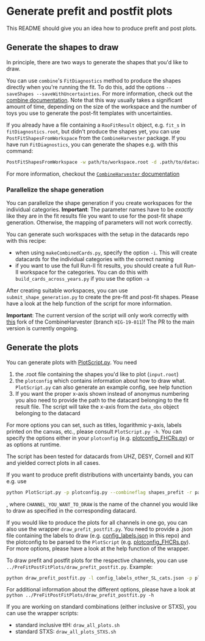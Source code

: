 # Generate prefit and postfit plots

This README should give you an idea how to produce prefit and post plots.

## Generate the shapes to draw

In principle, there are two ways to generate the shapes that you'd like to draw.

You can use `combine`'s `FitDiagnostics` method to produce the shapes directly when you're running the fit.
To do this, add the options `--saveShapes --saveWithUncertainties`.
For more information, check out the [combine documentation](https://cms-analysis.github.io/HiggsAnalysis-CombinedLimit/part3/nonstandard/#plotting).
Note that this way usually takes a significant amount of time, depending on the size of the workspace and the number of toys you use to generate the post-fit templates with uncertainties.

If you already have a file containing a `RooFitResult` object, e.g. `fit_s` in `fitDiagnostics.root`, but didn't produce the shapes yet, you can use `PostFitShapesFromWorkspace` from the `CombineHarvester` package.
If you have run `FitDiagnostics`, you can generate the shapes e.g. with this command:

```bash
PostFitShapesFromWorkspace -w path/to/workspace.root -d .path/to/datacard.txt -f fitDiagnostics.root:fit_s --postfit --sampling --samples 300 --skip-proc-errs -o outputfile.root
```

For more information, checkout the [`CombineHarvester` documentation](http://cms-analysis.github.io/CombineHarvester/post-fit-shapes-ws.html)

### Parallelize the shape generation

You can parallelize the shape generation if you create workspaces for the individual categories.
**Important**: The parameter names have to be *exactly* like they are in the fit results file you want to use for the post-fit shape generation.
Otherwise, the mapping of parameters will not work correctly.

You can generate such workspaces with the setup in the datacards repo with this recipe:

- when using `makeCombinedCards.py`, specify the option `-i`. This will create datacards for the individual categories with the correct naming
- if you want to use the full Run-II fit results, you should create a full Run-II workspace for the categories. You can do this with `build_cards_across_years.py` if you use the option `-a`

After creating suitable workspaces, you can use `submit_shape_generation.py` to create the pre-fit and post-fit shapes.
Please have a look at the help function of the script for more information.

**Important**: The current version of the script will only work correctly with [this](https://github.com/pkausw/CombineHarvester/tree/HIG-19-011) fork of the CombineHarvester (branch `HIG-19-011`)!
The PR to the main version is currently ongoing.

## Generate the plots

You can generate plots with [PlotScript.py](./PlotScript.py). You need

1) the .root file containing the shapes you'd like to plot (`input.root`)
2) the `plotconfig` which contains information about how to draw what. `PlotScript.py` can also generate an example config, see help function
3) If you want the proper x-axis shown instead of anonymus numbering you also need to provide the path to the datacard belonging to the fit result file. The script will take the x-axis from the `data_obs` object belonging to the datacard

For more options you can set, such as titles, logarithmic y-axis, labels printed on the canvas, etc., please consult `PlotScript.py -h`. You can specify the options either in your `plotconfig` (e.g. [plotconfig_FHCRs.py](./plotconfig_FHCRs.py)) or as options at runtime.

The script has been tested for datacards from UHZ, DESY, Cornell and KIT and yielded correct plots in all cases.

If you want to produce prefit distributions with uncertainty bands, you can e.g. use

```bash
python PlotScript.py -p plotconfig.py --combineflag shapes_prefit -r path/to/input.root --channelname CHANNEL_YOU_WANT_TO_DRAW --combineDatacard path/to/datacard.txt
```

, where `CHANNEL_YOU_WANT_TO_DRAW` is the name of the channel you would like to draw as specified in the corresponding datacard.

If you would like to produce the plots for all channels in one go, you can also use the wrapper `draw_prefit_postfit.py`.
You need to provide a .json file containing the labels to draw (e.g. [config_labels.json](config_labels.json) in this repo) and the plotconfig to be parsed to the `PlotScript` (e.g. [plotconfig_FHCRs.py](plotconfig_FHCRs.py)).
For more options, please have a look at the help function of the wrapper.

To draw prefit and postfit plots for the respective channels, you can use `../PreFitPostFitPlots/draw_prefit_postfit.py`.
Example:

```bash
python draw_prefit_postfit.py -l config_labels_other_SL_cats.json -p plotconfig_FHCRs_blinded.py -s path/to/file/with/prefitpostfit_shapes.root -d path/to/original/datacard
```

For additional information about the different options, please have a look at `python ../PreFitPostFitPlots/draw_prefit_postfit.py -h`

If you are working on standard combinations (either inclusive or STXS), you can use the wrapper scripts:

- standard inclusive ttH: `draw_all_plots.sh`
- standard STXS: `draw_all_plots_STXS.sh`
